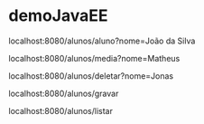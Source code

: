 # demoJavaEE


localhost:8080/alunos/aluno?nome=João da Silva


localhost:8080/alunos/media?nome=Matheus


localhost:8080/alunos/deletar?nome=Jonas


localhost:8080/alunos/gravar


localhost:8080/alunos/listar
